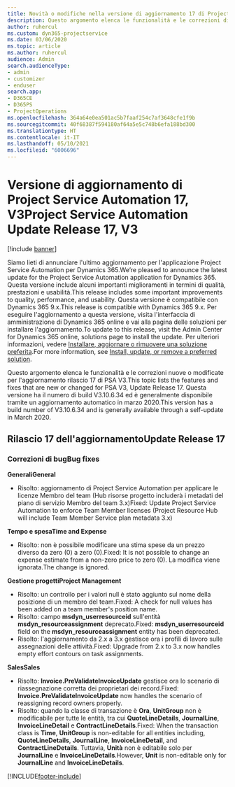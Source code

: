```yaml
---
title: Novità o modifiche nella versione di aggiornamento 17 di Project Service Automation V3
description: Questo argomento elenca le funzionalità e le correzioni disponibili nella versione di aggiornamento 17 di Project Service Automation V3.
author: ruhercul
ms.custom: dyn365-projectservice
ms.date: 03/06/2020
ms.topic: article
ms.author: ruhercul
audience: Admin
search.audienceType:
- admin
- customizer
- enduser
search.app:
- D365CE
- D365PS
- ProjectOperations
ms.openlocfilehash: 364a64e0ea501ac5b7faaf254c7af3648cfe1f9b
ms.sourcegitcommit: 40f68387f594180af64a5e5c748b6efa188bd300
ms.translationtype: HT
ms.contentlocale: it-IT
ms.lasthandoff: 05/10/2021
ms.locfileid: "6006696"
---
```

# <a name="project-service-automation-update-release-17-v3"></a><span data-ttu-id="54b1d-103">Versione di aggiornamento di Project Service Automation 17, V3</span><span class="sxs-lookup"><span data-stu-id="54b1d-103">Project Service Automation Update Release 17, V3</span></span>

[!include [banner](../includes/psa-now-project-operations.md)]

<span data-ttu-id="54b1d-104">Siamo lieti di annunciare l'ultimo aggiornamento per l'applicazione Project Service Automation per Dynamics 365.</span><span class="sxs-lookup"><span data-stu-id="54b1d-104">We’re pleased to announce the latest update for the Project Service Automation application for Dynamics 365.</span></span> <span data-ttu-id="54b1d-105">Questa versione include alcuni importanti miglioramenti in termini di qualità, prestazioni e usabilità.</span><span class="sxs-lookup"><span data-stu-id="54b1d-105">This release includes some important improvements to quality, performance, and usability.</span></span>  <span data-ttu-id="54b1d-106">Questa versione è compatibile con Dynamics 365 9.x.</span><span class="sxs-lookup"><span data-stu-id="54b1d-106">This release is compatible with Dynamics 365 9.x.</span></span> <span data-ttu-id="54b1d-107">Per eseguire l'aggiornamento a questa versione, visita l'interfaccia di amministrazione di Dynamics 365 online e vai alla pagina delle soluzioni per installare l'aggiornamento.</span><span class="sxs-lookup"><span data-stu-id="54b1d-107">To update to this release, visit the Admin Center for Dynamics 365 online, solutions page to install the update.</span></span> <span data-ttu-id="54b1d-108">Per ulteriori informazioni, vedere [Installare, aggiornare o rimuovere una soluzione preferita](/power-platform/admin/install-remove-preferred-solution).</span><span class="sxs-lookup"><span data-stu-id="54b1d-108">For more information, see [Install, update, or remove a preferred solution](/power-platform/admin/install-remove-preferred-solution).</span></span>

<span data-ttu-id="54b1d-109">Questo argomento elenca le funzionalità e le correzioni nuove o modificate per l'aggiornamento rilascio 17 di PSA V3.</span><span class="sxs-lookup"><span data-stu-id="54b1d-109">This topic lists the features and fixes that are new or changed for PSA V3, Update Release 17.</span></span> <span data-ttu-id="54b1d-110">Questa versione ha il numero di build V3.10.6.34 ed è generalmente disponibile tramite un aggiornamento automatico in marzo 2020.</span><span class="sxs-lookup"><span data-stu-id="54b1d-110">This version has a build number of V3.10.6.34 and is generally available through a self-update in March 2020.</span></span>


## <a name="update-release-17"></a><span data-ttu-id="54b1d-111">Rilascio 17 dell'aggiornamento</span><span class="sxs-lookup"><span data-stu-id="54b1d-111">Update Release 17</span></span>

### <a name="bug-fixes"></a><span data-ttu-id="54b1d-112">Correzioni di bug</span><span class="sxs-lookup"><span data-stu-id="54b1d-112">Bug fixes</span></span>

<span data-ttu-id="54b1d-113">**Generali**</span><span class="sxs-lookup"><span data-stu-id="54b1d-113">**General**</span></span>

- <span data-ttu-id="54b1d-114">Risolto: aggiornamento di Project Service Automation per applicare le licenze Membro del team (Hub risorse progetto includerà i metadati del piano di servizio Membro del team 3.x)</span><span class="sxs-lookup"><span data-stu-id="54b1d-114">Fixed: Update Project Service Automation to enforce Team Member licenses (Project Resource Hub will include Team Member Service plan metadata 3.x)</span></span>
 
<span data-ttu-id="54b1d-115">**Tempo e spesa**</span><span class="sxs-lookup"><span data-stu-id="54b1d-115">**Time and Expense**</span></span>

- <span data-ttu-id="54b1d-116">Risolto: non è possibile modificare una stima spese da un prezzo diverso da zero (0) a zero (0).</span><span class="sxs-lookup"><span data-stu-id="54b1d-116">Fixed: It is not possible to change an expense estimate from a non-zero price to zero (0).</span></span> <span data-ttu-id="54b1d-117">La modifica viene ignorata.</span><span class="sxs-lookup"><span data-stu-id="54b1d-117">The change is ignored.</span></span>

<span data-ttu-id="54b1d-118">**Gestione progetti**</span><span class="sxs-lookup"><span data-stu-id="54b1d-118">**Project Management**</span></span>

- <span data-ttu-id="54b1d-119">Risolto: un controllo per i valori null è stato aggiunto sul nome della posizione di un membro del team.</span><span class="sxs-lookup"><span data-stu-id="54b1d-119">Fixed: A check for null values has been added on a team member's position name.</span></span>
- <span data-ttu-id="54b1d-120">Risolto: campo **msdyn_userresourceid** sull'entità **msdyn_resourceassignment** deprecato.</span><span class="sxs-lookup"><span data-stu-id="54b1d-120">Fixed: **msdyn_userresourceid** field on the **msdyn_resourceassignment** entity has been deprecated.</span></span>
- <span data-ttu-id="54b1d-121">Risolto: l'aggiornamento da 2.x a 3.x gestisce ora i profili di lavoro sulle assegnazioni delle attività.</span><span class="sxs-lookup"><span data-stu-id="54b1d-121">Fixed: Upgrade from 2.x to 3.x now handles empty effort contours on task assignments.</span></span>

<span data-ttu-id="54b1d-122">**Sales**</span><span class="sxs-lookup"><span data-stu-id="54b1d-122">**Sales**</span></span>

- <span data-ttu-id="54b1d-123">Risolto: **Invoice.PreValidateInvoiceUpdate** gestisce ora lo scenario di riassegnazione corretta dei proprietari dei record.</span><span class="sxs-lookup"><span data-stu-id="54b1d-123">Fixed: **Invoice.PreValidateInvoiceUpdate** now handles the scenario of reassigning record owners properly.</span></span>
- <span data-ttu-id="54b1d-124">Risolto: quando la classe di transazione è **Ora**, **UnitGroup** non è modificabile per tutte le entità, tra cui **QuoteLineDetails**, **JournalLine**, **InvoiceLineDetail** e **ContractLineDetails**.</span><span class="sxs-lookup"><span data-stu-id="54b1d-124">Fixed: When the transaction class is **Time**, **UnitGroup** is non-editable for all entities including, **QuoteLineDetails**, **JournalLine**, **InvoiceLineDetail**, and **ContractLineDetails**.</span></span> <span data-ttu-id="54b1d-125">Tuttavia, **Unità** non è editabile solo per **JournalLine** e **InvoiceLineDetails**.</span><span class="sxs-lookup"><span data-stu-id="54b1d-125">However, **Unit** is non-editable only for **JournalLine** and **InvoiceLineDetails**.</span></span>




[!INCLUDE[footer-include](../includes/footer-banner.md)]